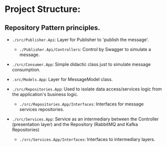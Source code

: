 # Project Structure:
## Repository Pattern principles.
- `./src/Publisher.Api`: Layer for Publisher to 'publish the message'.
  - `./Publisher.Api/Controllers`: Control by Swagger to simulate a message.
    
- `./src/Consumer.App`: Simple didactic class just to simulate message consumption.
  
- `.src/Models.App`: Layer for MessageModel class.

- `./src/Repositories.App`: Used to isolate data access/services logic from the application's business logic.
  - `./src/Repositories.App/Interfaces`: Interfaces for message services repositories.

- `./src/Services.App`: Service as an intermediary between the Controller (presentation layer) and the Repository (RabbitMQ and Kafka Repositories)
  - `./src/Services.App/Interfaces`: Interfaces to intermediary layers.
